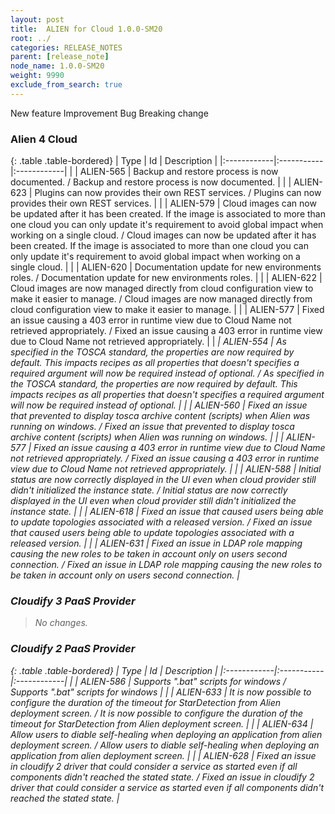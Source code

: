 ```yaml
---
layout: post
title:  ALIEN for Cloud 1.0.0-SM20
root: ../
categories: RELEASE_NOTES
parent: [release_note]
node_name: 1.0.0-SM20
weight: 9990
exclude_from_search: true
---
```





<i class="fa fa-plus text-success"></i> New feature <i class="fa fa-level-up text-primary"></i> Improvement  <i class="fa fa-bug text-danger"></i> Bug <i class="fa fa-exclamation-triangle text-warning"></i> Breaking change


### Alien 4 Cloud



  {: .table .table-bordered}
  | Type        | Id         | Description |
  |:------------|:-----------|:------------|
    |  <i class="fa fa-plus text-success"></i> | ALIEN-565 | Backup and restore process is now documented. / Backup and restore process is now documented. |
    |  <i class="fa fa-plus text-success"></i> | ALIEN-623 | Plugins can now provides their own REST services. / Plugins can now provides their own REST services. |
      |  <i class="fa fa-level-up text-primary"></i> | ALIEN-579 | Cloud images can now be updated after it has been created. If the image is associated to more than one cloud you can only update it's requirement to avoid global impact when working on a single cloud. / Cloud images can now be updated after it has been created. If the image is associated to more than one cloud you can only update it's requirement to avoid global impact when working on a single cloud. |
    |  <i class="fa fa-level-up text-primary"></i> | ALIEN-620 | Documentation update for new environments roles. / Documentation update for new environments roles. |
    |  <i class="fa fa-level-up text-primary"></i> | ALIEN-622 | Cloud images are now managed directly from cloud configuration view to make it easier to manage. / Cloud images are now managed directly from cloud configuration view to make it easier to manage. |
      |  <i class="fa fa-bug text-danger"></i> | ALIEN-577 | Fixed an issue causing a 403 error in runtime view due to Cloud Name not retrieved appropriately. / Fixed an issue causing a 403 error in runtime view due to Cloud Name not retrieved appropriately. |
    |  <i class="fa fa-exclamation-triangle text-warning">  <i class="fa fa-bug text-danger"></i> | ALIEN-554 | As specified in the TOSCA standard, the properties are now required by default. This impacts recipes as all properties that doesn't specifies a required argument will now be required instead of optional. / As specified in the TOSCA standard, the properties are now required by default. This impacts recipes as all properties that doesn't specifies a required argument will now be required instead of optional. |
    |  <i class="fa fa-bug text-danger"></i> | ALIEN-560 | Fixed an issue that prevented to display tosca archive content (scripts) when Alien was running on windows. / Fixed an issue that prevented to display tosca archive content (scripts) when Alien was running on windows. |
    |  <i class="fa fa-bug text-danger"></i> | ALIEN-577 | Fixed an issue causing a 403 error in runtime view due to Cloud Name not retrieved appropriately. / Fixed an issue causing a 403 error in runtime view due to Cloud Name not retrieved appropriately. |
    |  <i class="fa fa-bug text-danger"></i> | ALIEN-588 | Initial status are now correctly displayed in the UI even when cloud provider still didn't initialized the instance state. / Initial status are now correctly displayed in the UI even when cloud provider still didn't initialized the instance state. |
    |  <i class="fa fa-bug text-danger"></i> | ALIEN-618 | Fixed an issue that caused users being able to update topologies associated with a released version. / Fixed an issue that caused users being able to update topologies associated with a released version. |
    |  <i class="fa fa-bug text-danger"></i> | ALIEN-631 | Fixed an issue in LDAP role mapping causing the new roles to be taken in account only on users second connection. / Fixed an issue in LDAP role mapping causing the new roles to be taken in account only on users second connection. |
  


### Cloudify 3 PaaS Provider


> No changes.


### Cloudify 2 PaaS Provider



  {: .table .table-bordered}
  | Type        | Id         | Description |
  |:------------|:-----------|:------------|
    |  <i class="fa fa-plus text-success"></i> | ALIEN-586 | Supports ".bat" scripts for windows / Supports ".bat" scripts for windows |
    |  <i class="fa fa-plus text-success"></i> | ALIEN-633 | It is now possible to configure the duration of the timeout for StarDetection from Alien deployment screen. / It is now possible to configure the duration of the timeout for StarDetection from Alien deployment screen. |
    |  <i class="fa fa-plus text-success"></i> | ALIEN-634 | Allow users to diable self-healing when deploying an application from alien deployment screen. / Allow users to diable self-healing when deploying an application from alien deployment screen. |
        |  <i class="fa fa-bug text-danger"></i> | ALIEN-628 | Fixed an issue in cloudify 2 driver that could consider a service as started even if all components didn't reached the stated state. / Fixed an issue in cloudify 2 driver that could consider a service as started even if all components didn't reached the stated state. |
  

